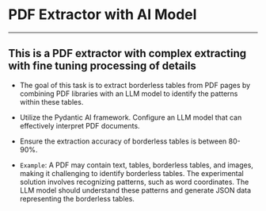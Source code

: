 # PDF Extractor with AI Model

---

## This is a PDF extractor with complex extracting with fine tuning processing of details

- The goal of this task is to extract borderless tables from PDF pages by combining PDF libraries with an LLM model to identify the patterns within these tables.

- Utilize the Pydantic AI framework.
Configure an LLM model that can effectively interpret PDF documents.

- Ensure the extraction accuracy of borderless tables is between 80-90%.

- `Example`: A PDF may contain text, tables, borderless tables, and images, making it challenging to identify borderless tables. The experimental solution involves recognizing patterns, such as word coordinates. The LLM model should understand these patterns and generate JSON data representing the borderless tables.